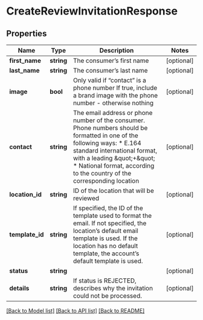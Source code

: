 # CreateReviewInvitationResponse

## Properties
Name | Type | Description | Notes
------------ | ------------- | ------------- | -------------
**first_name** | **string** | The consumer’s first name | [optional] 
**last_name** | **string** | The consumer’s last name | [optional] 
**image** | **bool** | Only valid if “contact” is a phone number  If true, include a brand image with the phone number - otherwise nothing | [optional] 
**contact** | **string** | The email address or phone number of the consumer.  Phone numbers should be formatted in one of the following ways: * E.164 standard international format, with a leading \&quot;+\&quot; * National format, according to the country of the corresponding location | [optional] 
**location_id** | **string** | ID of the location that will be reviewed | [optional] 
**template_id** | **string** | If specified, the ID of the template used to format the email.  If not specified, the location’s default email template is used.  If the location has no default template, the account’s default template is used. | [optional] 
**status** | **string** |  | [optional] 
**details** | **string** | If status is REJECTED, describes why the invitation could not be processed. | [optional] 

[[Back to Model list]](../README.md#documentation-for-models) [[Back to API list]](../README.md#documentation-for-api-endpoints) [[Back to README]](../README.md)


